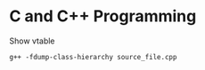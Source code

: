 C and C++ Programming
=====================

Show vtable

    g++ -fdump-class-hierarchy source_file.cpp

